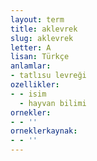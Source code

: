 ```yaml
---
layout: term
title: aklevrek
slug: aklevrek
letter: A
lisan: Türkçe
anlamlar:
- tatlısu levreği
ozellikler:
- - isim
  - hayvan bilimi
ornekler:
- - ''
orneklerkaynak:
- - ''
---
```

